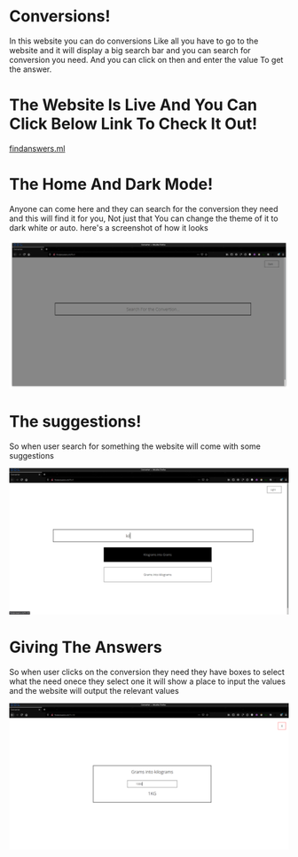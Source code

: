 # Conversions!

In this website you can do conversions Like all you have to go to the website
and it will display a big search bar and you can search for conversion you need. And you can click on then and enter the value To get the answer.

# The Website Is Live And You Can Click Below Link To Check It Out!
[findanswers.ml](http://findanswers.ml/)


# The Home And Dark Mode!

Anyone can come here and they can search for the conversion they need and this will find it for you, Not just that
You can change the theme of it to dark white or auto.
here's a screenshot of how it looks

![screenshothome](https://github.com/d4az/Convertions/blob/main/images/home.png)


# The suggestions!

So when user search for something the website will come with some suggestions

![screenshotsearch](https://github.com/d4az/Convertions/blob/main/images/searching.png)


# Giving The Answers

So when user clicks on the conversion they need they have boxes to select what the need onece they select one it will show a place to input the values and the
website will output the relevant values

![screenshotoffuntion](https://github.com/d4az/Convertions/blob/main/images/funtion.png)
